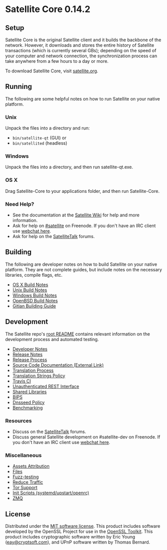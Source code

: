 Satellite Core 0.14.2
=====================

Setup
---------------------
Satellite Core is the original Satellite client and it builds the backbone of the network. However, it downloads and stores the entire history of Satellite transactions (which is currently several GBs); depending on the speed of your computer and network connection, the synchronization process can take anywhere from a few hours to a day or more.

To download Satellite Core, visit [satellite.org](https://satellite.org).

Running
---------------------
The following are some helpful notes on how to run Satellite on your native platform.

### Unix

Unpack the files into a directory and run:

- `bin/satellite-qt` (GUI) or
- `bin/satellited` (headless)

### Windows

Unpack the files into a directory, and then run satellite-qt.exe.

### OS X

Drag Satellite-Core to your applications folder, and then run Satellite-Core.

### Need Help?

* See the documentation at the [Satellite Wiki](https://satellite.info/)
for help and more information.
* Ask for help on [#satellite](http://webchat.freenode.net?channels=satellite) on Freenode. If you don't have an IRC client use [webchat here](http://webchat.freenode.net?channels=satellite).
* Ask for help on the [SatelliteTalk](https://satellitetalk.io/) forums.

Building
---------------------
The following are developer notes on how to build Satellite on your native platform. They are not complete guides, but include notes on the necessary libraries, compile flags, etc.

- [OS X Build Notes](build-osx.md)
- [Unix Build Notes](build-unix.md)
- [Windows Build Notes](build-windows.md)
- [OpenBSD Build Notes](build-openbsd.md)
- [Gitian Building Guide](gitian-building.md)

Development
---------------------
The Satellite repo's [root README](/README.md) contains relevant information on the development process and automated testing.

- [Developer Notes](developer-notes.md)
- [Release Notes](release-notes.md)
- [Release Process](release-process.md)
- [Source Code Documentation (External Link)](https://dev.visucore.com/satellite/doxygen/)
- [Translation Process](translation_process.md)
- [Translation Strings Policy](translation_strings_policy.md)
- [Travis CI](travis-ci.md)
- [Unauthenticated REST Interface](REST-interface.md)
- [Shared Libraries](shared-libraries.md)
- [BIPS](bips.md)
- [Dnsseed Policy](dnsseed-policy.md)
- [Benchmarking](benchmarking.md)

### Resources
* Discuss on the [SatelliteTalk](https://satellitetalk.io/) forums.
* Discuss general Satellite development on #satellite-dev on Freenode. If you don't have an IRC client use [webchat here](http://webchat.freenode.net/?channels=satellite-dev).

### Miscellaneous
- [Assets Attribution](assets-attribution.md)
- [Files](files.md)
- [Fuzz-testing](fuzzing.md)
- [Reduce Traffic](reduce-traffic.md)
- [Tor Support](tor.md)
- [Init Scripts (systemd/upstart/openrc)](init.md)
- [ZMQ](zmq.md)

License
---------------------
Distributed under the [MIT software license](/COPYING).
This product includes software developed by the OpenSSL Project for use in the [OpenSSL Toolkit](https://www.openssl.org/). This product includes
cryptographic software written by Eric Young ([eay@cryptsoft.com](mailto:eay@cryptsoft.com)), and UPnP software written by Thomas Bernard.
